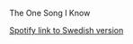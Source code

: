 The One Song I Know

[Spotify link to Swedish version](https://open.spotify.com/track/2tu5QdvwqjQikupzaJRLV7?si=enzvoQxEQ2OmMJDEtgc64Q)